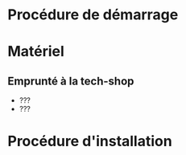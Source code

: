 Procédure de démarrage
==================

Matériel
==================

## Emprunté à la tech-shop

* ???
* ???

Procédure d'installation
==================
